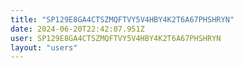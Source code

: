 ```yaml
---
title: "SP129E8GA4CTSZMQFTVY5V4HBY4K2T6A67PHSHRYN"
date: 2024-06-20T22:42:07.951Z
user: SP129E8GA4CTSZMQFTVY5V4HBY4K2T6A67PHSHRYN
layout: "users"
---
```

    
